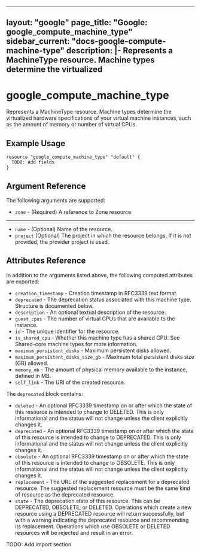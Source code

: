 <!---
 ----------------------------------------------------------------------------

     ***     AUTO GENERATED CODE    ***    AUTO GENERATED CODE     ***

 ----------------------------------------------------------------------------

     This file is automatically generated and manual changes will be
     clobbered when the file is regenerated.

     Please read more about how to change this file in
     .github/CONTRIBUTING.md.

 ----------------------------------------------------------------------------
--->
---
layout: "google"
page_title: "Google: google_compute_machine_type"
sidebar_current: "docs-google-compute-machine-type"
description: |-
  Represents a MachineType resource. Machine types determine the virtualized
---

# google\_compute\_machine\_type

Represents a MachineType resource. Machine types determine the virtualized
hardware specifications of your virtual machine instances, such as the
amount of memory or number of virtual CPUs.


## Example Usage

```hcl
resource "google_compute_machine_type" "default" {
  TODO: Add fields
}
```

## Argument Reference

The following arguments are supported:

* `zone` -
  (Required)
  A reference to Zone resource



- - -

* `name` -
  (Optional)
  Name of the resource.
* `project` (Optional) The project in which the resource belongs.
    If it is not provided, the provider project is used.



## Attributes Reference

In addition to the arguments listed above, the following computed attributes are exported:

* `creation_timestamp` -
  Creation timestamp in RFC3339 text format.
* `deprecated` -
  The deprecation status associated with this machine type.
  Structure is documented below.
* `description` -
  An optional textual description of the resource.
* `guest_cpus` -
  The number of virtual CPUs that are available to the instance.
* `id` -
  The unique identifier for the resource.
* `is_shared_cpu` -
  Whether this machine type has a shared CPU. See Shared-core machine
types for more information.
* `maximum_persistent_disks` -
  Maximum persistent disks allowed.
* `maximum_persistent_disks_size_gb` -
  Maximum total persistent disks size (GB) allowed.
* `memory_mb` -
  The amount of physical memory available to the instance, defined in
MB.
* `self_link` - The URI of the created resource.


The `deprecated` block contains:
* `deleted` -
  An optional RFC3339 timestamp on or after which the state of this
resource is intended to change to DELETED. This is only
informational and the status will not change unless the client
explicitly changes it.
* `deprecated` -
  An optional RFC3339 timestamp on or after which the state of this
resource is intended to change to DEPRECATED. This is only
informational and the status will not change unless the client
explicitly changes it.
* `obsolete` -
  An optional RFC3339 timestamp on or after which the state of this
resource is intended to change to OBSOLETE. This is only
informational and the status will not change unless the client
explicitly changes it.
* `replacement` -
  The URL of the suggested replacement for a deprecated resource.
The suggested replacement resource must be the same kind of
resource as the deprecated resource.
* `state` -
  The deprecation state of this resource. This can be DEPRECATED,
OBSOLETE, or DELETED. Operations which create a new resource
using a DEPRECATED resource will return successfully, but with a
warning indicating the deprecated resource and recommending its
replacement. Operations which use OBSOLETE or DELETED resources
will be rejected and result in an error.
  
  
  
  
  








TODO: Add import section
